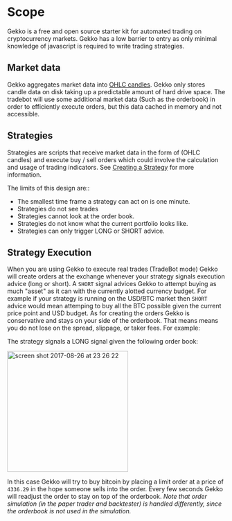 # Scope

Gekko is a free and open source starter kit for automated trading on cryptocurrency markets. Gekko has a low barrier to entry as only minimal knowledge of javascript is required to write trading strategies.

## Market data

Gekko aggregates market data into [OHLC candles](https://en.wikipedia.org/wiki/Open-high-low-close_chart). Gekko only stores candle data on disk taking up a predictable amount of hard drive space. The tradebot will use some additional market data (Such as the orderbook) in order to efficiently execute orders, but this data cached in memory and not accessible.

## Strategies

Strategies are scripts that receive market data in the form of (OHLC candles) and execute buy / sell orders which could involve the calculation and usage of trading indicators. See [Creating a Strategy](../strategies/creating_a_strategy.html) for more information.

The limits of this design are::

- The smallest time frame a strategy can act on is one minute.
- Strategies do not see trades
- Strategies cannot look at the order book.
- Strategies do not know what the current portfolio looks like.
- Strategies can only trigger LONG or SHORT advice.

## Strategy Execution

When you are using Gekko to execute real trades (TradeBot mode) Gekko will create orders at the exchange whenever your strategy signals execution advice (long or short). A `SHORT` signal advices Gekko to attempt buying as much "asset" as it can with the currently alotted currency budget. For example if your strategy is running on the USD/BTC market then `SHORT` advice would mean attemping to buy all the BTC possible given the current price point and USD budget. As for creating the orders Gekko is conservative and stays on your side of the orderbook.  That means means you do not lose on the spread, slippage, or taker fees. For example:

The strategy signals a LONG signal given the following order book:

<img width="279" alt="screen shot 2017-08-26 at 23 26 22" src="https://user-images.githubusercontent.com/969743/29745564-0bb096a6-8ab6-11e7-8bdb-12a6c0274482.png">

In this case Gekko will try to buy bitcoin by placing a limit order at a price of `4336.29` in the hope someone sells into the order. Every few seconds Gekko will readjust the order to stay on top of the orderbook. *Note that order simulation (in the paper trader and backtester) is handled differently, since the orderbook is not used in the simulation.*
